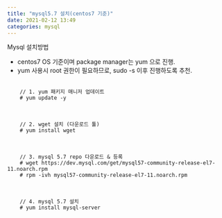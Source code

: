 ```yaml
---
title: "mysql5.7 설치(centos7 기준)"
date: 2021-02-12 13:49
categories: mysql
---
```

Mysql 설치방법
- centos7 OS 기준이며 package manager는 yum 으로 진행.
- yum 사용시 root 권한이 필요하므로, sudo -s 이후 진행하도록 추천.
<pre>
  <code>
    // 1. yum 패키지 매니저 업데이트
    # yum update -y
  </code>
</pre>
<pre>
  <code>
    // 2. wget 설치 (다운로드 툴)
    # yum install wget
  </code>
</pre>
<pre>
  <code>
    // 3. mysql 5.7 repo 다운로드 & 등록
    # wget https://dev.mysql.com/get/mysql57-community-release-el7-11.noarch.rpm
    # rpm -ivh mysql57-community-release-el7-11.noarch.rpm
  </code>
</pre>
<pre>
  <code>
    // 4. mysql 5.7 설치
    # yum install mysql-server
  </code>
</pre>


